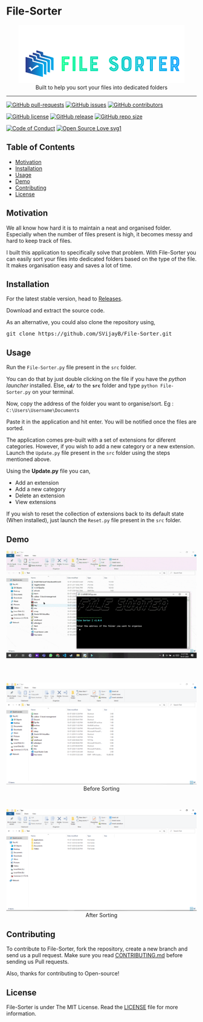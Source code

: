 # File-Sorter

<p align="center">
    <img src="assets/images/Logo.PNG" alt="Logo" border="0">
    <br>Built to help you sort your files into dedicated folders
</p>

---

[![GitHub pull-requests](https://img.shields.io/github/issues-pr/SVijayB/File-Sorter.svg)](https://github.com/SVijayB/File-Sorter/pulls)
[![GitHub issues](https://img.shields.io/github/issues/SVijayB/File-Sorter.svg)](https://github.com/SVijayB/File-Sorter/issues)
[![GitHub contributors](https://img.shields.io/github/contributors/SVijayB/File-Sorter.svg)](https://github.com/SVijayB/File-Sorter/graphs/contributors)

[![GitHub license](https://img.shields.io/github/license/SVijayB/File-Sorter)](https://github.com/SVijayB/File-Sorter/blob/master/LICENSE)
[![GitHub release](https://img.shields.io/github/release/SVijayB/File-Sorter.svg)](https://github.com/SVijayB/File-Sorter/releases)
[![GitHub repo size](https://img.shields.io/github/repo-size/svijayb/File-Sorter)](https://github.com/SVijayB/File-Sorter)

[![Code of Conduct](https://img.shields.io/badge/code%20of-conduct-ff69b4.svg?style=flat)](https://github.com/SVijayB/File-Sorter/blob/master/.github/CODE_OF_CONDUCT.md)
[![Open Source Love svg1](https://badges.frapsoft.com/os/v1/open-source.svg?v=103)](https://github.com/SVijayB/File-Sorter/blob/master/.github/CONTRIBUTING.md)

## Table of Contents

- [Motivation](#Motivation)
- [Installation](#Installation)
- [Usage](#Usage)
- [Demo](#Demo)
- [Contributing](#Contributing)
- [License](#License)

## Motivation

We all know how hard it is to maintain a neat and organised folder. Especially when the number of files present is high, it becomes messy and hard to keep track of files. 

I built this application to specifically solve that problem. With File-Sorter you can easily sort your files into dedicated folders based on the type of the file. It makes organisation easy and saves a lot of time.

## Installation

For the latest stable version, head to [Releases](https://github.com/SVijayB/File-Sorter/releases).

Download and extract the source code.

As an alternative, you could also clone the repository using,

<pre>
git clone https://github.com/SVijayB/File-Sorter.git
</pre>

## Usage

Run the `File-Sorter.py` file present in the `src` folder.

You can do that by just double clicking on the file if you have the *python launcher* installed. Else, **`cd/`** to the **`src`** folder and type `python File-Sorter.py` on your terminal.

Now, copy the address of the folder you want to organise/sort. Eg : `C:\Users\Username\Documents`

Paste it in the application and hit enter. You will be notified once the files are sorted.

The application comes pre-built with a set of extensions for diferent categories. However, if you wish to add a new category or a new extension. Launch the `Update.py` file present in the `src` folder using the steps mentioned above.

Using the **Update.py** file you can,
- Add an extension
- Add a new category
- Delete an extension
- View extensions

If you wish to reset the collection of extensions back to its default state (When installed), just launch the `Reset.py` file present in the `src` folder. 

## Demo

<p align="center">
    <img src="assets/images/Demo.gif" alt="Demo">
</p>

<br>
<br>

<p align="center">
    <img src="assets/images/Before sorting.PNG" alt="Before Sorting">
    <br>Before Sorting
</p>

<br>

<p align="center">
    <img src="assets/images/After sorting.PNG" alt="After Sorting">
    <br>After Sorting   
</p>

## Contributing 

To contribute to File-Sorter, fork the repository, create a new branch and send us a pull request. Make sure you read [CONTRIBUTING.md](https://github.com/SVijayB/File-Sorter/blob/master/.github/CONTRIBUTING.md) before sending us Pull requests. 

Also, thanks for contributing to Open-source!

## License 

File-Sorter is under The MIT License. Read the [LICENSE](https://github.com/SVijayB/File-Sorter/blob/master/LICENSE) file for more information.